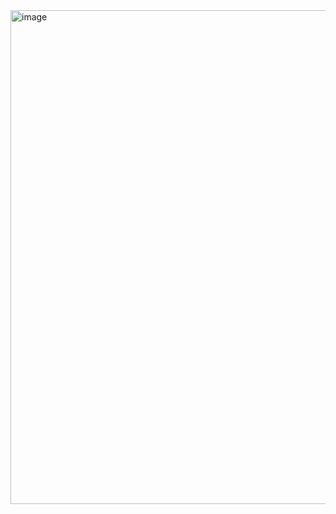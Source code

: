 <img width="790" alt="image" src="https://github.com/team-cooing/cooing-front/assets/55487431/d16d8b00-a363-4b23-95ea-95d51be20b28">
